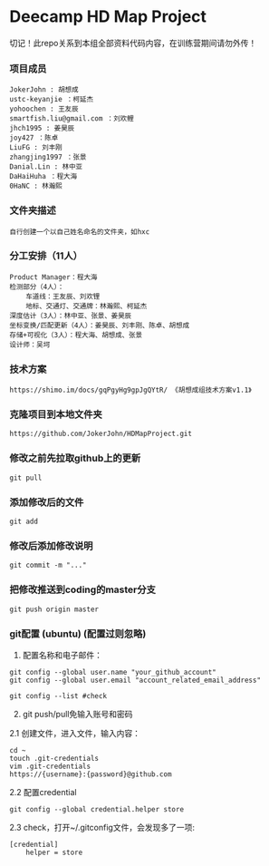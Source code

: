 # Deecamp  HD Map Project  

切记！此repo关系到本组全部资料代码内容，在训练营期间请勿外传！

### 项目成员

```
JokerJohn : 胡想成
ustc-keyanjie ：柯延杰
yohoochen : 王友辰
smartfish.liu@gmail.com ：刘欢鲤
jhch1995 : 姜昊辰
joy427 ：陈卓
LiuFG : 刘丰刚
zhangjing1997 ：张景
Danial.Lin : 林中亚
DaHaiHuha ：程大海
0HaNC : 林瀚熙
```

### 文件夹描述

```
自行创建一个以自己姓名命名的文件夹，如hxc
```

### 分工安排（11人）

```
Product Manager：程大海
检测部分（4人）：
	车道线：王友辰、刘欢锂
	地标、交通灯、交通牌：林瀚熙、柯延杰
深度估计（3人）：林中亚、张景、姜昊辰
坐标变换/匹配更新（4人）：姜昊辰、刘丰刚、陈卓、胡想成
存储+可视化（3人）：程大海、胡想成、张景
设计师：吴坷
```

### 技术方案

```
https://shimo.im/docs/gqPgyHg9gpJgQYtR/ 《胡想成组技术方案v1.1》
```

### 克隆项目到本地文件夹

```
https://github.com/JokerJohn/HDMapProject.git
```

### 修改之前先拉取github上的更新

```
git pull
```

### 添加修改后的文件

```
git add 
```

### 修改后添加修改说明

```
git commit -m "..."
```

### 把修改推送到coding的master分支

```
git push origin master
```

### git配置 (ubuntu) (配置过则忽略)
1. 配置名称和电子邮件：
```
git config --global user.name "your_github_account"
git config --global user.email "account_related_email_address"

git config --list #check
```
2. git push/pull免输入账号和密码

2.1 创建文件，进入文件，输入内容：
```
cd ~
touch .git-credentials
vim .git-credentials
https://{username}:{password}@github.com
```
2.2 配置credential
```
git config --global credential.helper store
```
2.3 check，打开~/.gitconfig文件，会发现多了一项:
```
[credential]
    helper = store
```
